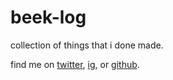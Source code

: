 # beek-log

collection of things that i done made.

find me on [twitter](https://twitter.com/bjsmithxyz), [ig](https://www.instagram.com/bjsmith.xyz/), or [github](https://github.com/bjsmithxyz/).
